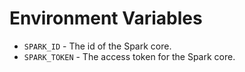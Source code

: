 # Environment Variables
* `SPARK_ID` - The id of the Spark core.
* `SPARK_TOKEN` - The access token for the Spark core.
